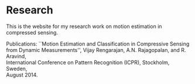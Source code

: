 # Research

This is the website for my research work on motion estimation in compressed sensing.

Publications:
``Motion Estimation and Classification in Compressive Sensing from Dynamic Measurements'', 
Vijay Rengarajan, A.N. Rajagopalan, and R. Aravind,  
International Conference on Pattern Recognition (ICPR), Stockholm, Sweden,  
August 2014.
